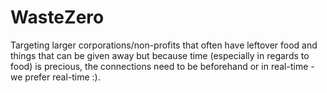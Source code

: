 # WasteZero

Targeting larger corporations/non-profits that often have leftover food and things that can be given away but because time (especially in regards to food) is precious, the connections need to be beforehand or in real-time - we prefer real-time :). 

